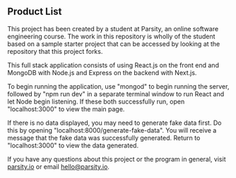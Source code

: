 ## Product List

This project has been created by a student at Parsity, an online software engineering course. The work in this repository is wholly of the student based on a sample starter project that can be accessed by looking at the repository that this project forks.

This full stack application consists of using React.js on the front end and MongoDB with Node.js and Express on the backend with Next.js.

To begin running the application, use "mongod" to begin running the server, followed by "npm run dev" in a separate terminal window to run React and let Node begin listening. If these both successfully run, open "localhost:3000" to view the main page.

If there is no data displayed, you may need to generate fake data first. Do this by opening "localhost:8000/generate-fake-data". You will receive a message that the fake data was successfully generated. Return to "localhost:3000" to view the data generated.

If you have any questions about this project or the program in general, visit [parsity.io](https://parsity.io/) or email hello@parsity.io.
